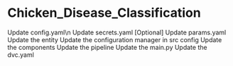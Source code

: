# Chicken_Disease_Classification

Update config.yaml\n
Update secrets.yaml [Optional]
Update params.yaml
Update the entity
Update the configuration manager in src config
Update the components
Update the pipeline
Update the main.py
Update the dvc.yaml
